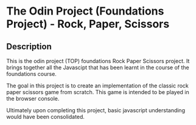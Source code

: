 # The Odin Project (Foundations Project) - Rock, Paper, Scissors
## Description
This is the odin project (TOP) foundations Rock Paper Scissors project. It brings together all the Javascipt that has been learnt in the course of the foundations course.

The goal in this project is to create an implementation of the classic rock paper scissors game from scratch. This game is intended to be played in the browser console.

Ultimately upon completing this project, basic javascript understanding would have been consolidated.